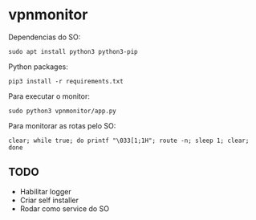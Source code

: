 # vpnmonitor

Dependencias do SO:
```
sudo apt install python3 python3-pip
```

Python packages:
```
pip3 install -r requirements.txt
```

Para executar o monitor:
```
sudo python3 vpnmonitor/app.py
```

Para monitorar as rotas pelo SO:
``` 
clear; while true; do printf "\033[1;1H"; route -n; sleep 1; clear; done

```
## TODO

- Habilitar logger
- Criar self installer
- Rodar como service do SO
